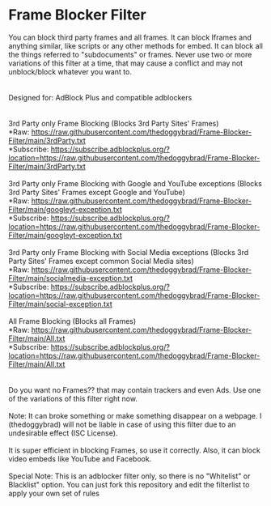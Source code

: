 # Frame Blocker Filter
You can block third party frames and all frames. It can block Iframes and anything similar, like scripts or any other methods for embed. It can block all the things referred to "subdocuments" or frames. Never use two or more variations of this filter at a time, that may cause a conflict and may not unblock/block whatever you want to.
<br>
<br>
<br>
Designed for: AdBlock Plus and compatible adblockers
<br>
<br>
<br>
3rd Party only Frame Blocking (Blocks 3rd Party Sites' Frames)
<br>
*Raw: https://raw.githubusercontent.com/thedoggybrad/Frame-Blocker-Filter/main/3rdParty.txt
<br>
*Subscribe: https://subscribe.adblockplus.org/?location=https://raw.githubusercontent.com/thedoggybrad/Frame-Blocker-Filter/main/3rdParty.txt
<br>
<br>
3rd Party only Frame Blocking with Google and YouTube exceptions (Blocks 3rd Party Sites' Frames except Google and YouTube)
<br>
*Raw: https://raw.githubusercontent.com/thedoggybrad/Frame-Blocker-Filter/main/googleyt-exception.txt
<br>
*Subscribe: https://subscribe.adblockplus.org/?location=https://raw.githubusercontent.com/thedoggybrad/Frame-Blocker-Filter/main/googleyt-exception.txt
<br>
<br>
3rd Party only Frame Blocking with Social Media exceptions (Blocks 3rd Party Sites' Frames except common Social Media sites)
<br>
*Raw: https://raw.githubusercontent.com/thedoggybrad/Frame-Blocker-Filter/main/socialmedia-exception.txt
<br>
*Subscribe: https://subscribe.adblockplus.org/?location=https://raw.githubusercontent.com/thedoggybrad/Frame-Blocker-Filter/main/social-exception.txt
<br>
<br>
All Frame Blocking (Blocks all Frames)
<br>
*Raw: https://raw.githubusercontent.com/thedoggybrad/Frame-Blocker-Filter/main/All.txt
<br>
*Subscribe: https://subscribe.adblockplus.org/?location=https://raw.githubusercontent.com/thedoggybrad/Frame-Blocker-Filter/main/All.txt
<br>
<br>
<br>
Do you want no Frames?? that may contain trackers and even Ads. Use one of the variations of this filter right now.
<br>
<br>
Note: It can broke something or make something disappear on a webpage. I (thedoggybrad) will not be liable in case of using this filter due to an undesirable effect (ISC License).
<br>
<br>
It is super efficient in blocking Frames, so use it correctly. Also, it can block video embeds like YouTube and Facebook.
<br>
<br>
Special Note: This is an adblocker filter only, so there is no "Whitelist" or Blacklist" option. You can just fork this repository and edit the filterlist to apply your own set of rules
